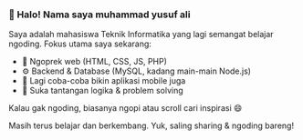 ### 👋 Halo! Nama saya muhammad yusuf ali

Saya adalah mahasiswa Teknik Informatika yang lagi semangat belajar ngoding. Fokus utama saya sekarang:

- 🔧 Ngoprek web (HTML, CSS, JS, PHP)
- ⚙️ Backend & Database (MySQL, kadang main-main Node.js)
- 📱 Lagi coba-coba bikin aplikasi mobile juga
- 🧠 Suka tantangan logika & problem solving

Kalau gak ngoding, biasanya ngopi atau scroll cari inspirasi 😄

Masih terus belajar dan berkembang. Yuk, saling sharing & ngoding bareng!


<!--
**Bangall90/Bangall90** is a ✨ _special_ ✨ repository because its `README.md` (this file) appears on your GitHub profile.

Here are some ideas to get you started:

- 🔭 I’m currently working on ...
- 🌱 I’m currently learning ...
- 👯 I’m looking to collaborate on ...
- 🤔 I’m looking for help with ...
- 💬 Ask me about ...
- 📫 How to reach me: ...
- 😄 Pronouns: ...
- ⚡ Fun fact: ...
-->
